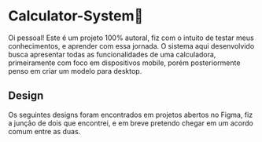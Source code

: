 # Calculator-System📱

Oi pessoal! Este é um projeto 100% autoral, fiz com o intuito de testar meus conhecimentos, e
aprender com essa jornada. O sistema aqui desenvolvido busca apresentar todas as funcionalidades de
uma calculadora, primeiramente com foco em dispositivos mobile, porém posteriormente penso em criar
um modelo para desktop.

## Design

Os seguintes designs foram encontrados em projetos abertos no Figma, fiz a junção de dois que
encontrei, e em breve pretendo chegar em um acordo comum entre as duas.
